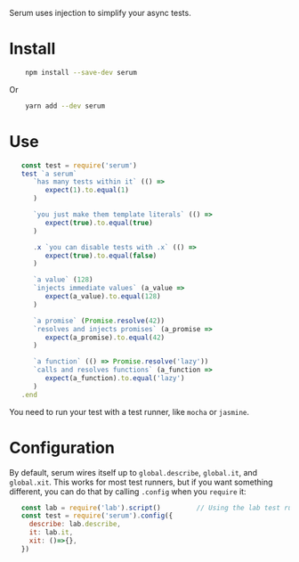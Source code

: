 Serum uses injection to simplify your async tests.

# Install

```sh
    npm install --save-dev serum
```

Or

```sh
    yarn add --dev serum
```

# Use

```javascript
   const test = require('serum')
   test `a serum`
      `has many tests within it` (() =>
         expect(1).to.equal(1)
      )

      `you just make them template literals` (() =>
         expect(true).to.equal(true)
      )

      .x `you can disable tests with .x` (() =>
         expect(true).to.equal(false)
      )

      `a value` (128)
      `injects immediate values` (a_value =>
         expect(a_value).to.equal(128)
      )

      `a promise` (Promise.resolve(42))
      `resolves and injects promises` (a_promise =>
         expect(a_promise).to.equal(42)
      )

      `a function` (() => Promise.resolve('lazy'))
      `calls and resolves functions` (a_function =>
         expect(a_function).to.equal('lazy')
      )
   .end
```

You need to run your test with a test runner, like `mocha` or `jasmine`.

# Configuration

By default, serum wires itself up to `global.describe`, `global.it`, and `global.xit`.
This works for most test runners, but if you want something different, you can do that
by calling `.config` when you `require` it:

```javascript
   const lab = require('lab').script()         // Using the lab test runner
   const test = require('serum').config({
     describe: lab.describe,
     it: lab.it,
     xit: ()=>{},
   })
```